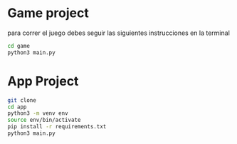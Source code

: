 # Game project

para correr el juego debes seguir las siguientes instrucciones en la terminal

```sh
cd game
python3 main.py
```
# App Project

```sh
git clone
cd app
python3 -m venv env
source env/bin/activate
pip install -r requirements.txt
python3 main.py
```